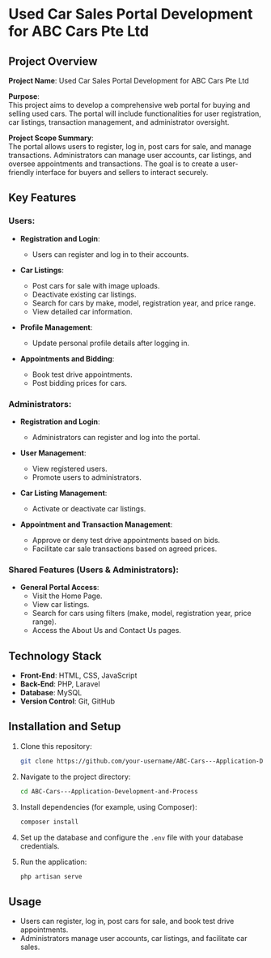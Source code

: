 

# Used Car Sales Portal Development for ABC Cars Pte Ltd

## Project Overview

**Project Name**: Used Car Sales Portal Development for ABC Cars Pte Ltd

**Purpose**:  
This project aims to develop a comprehensive web portal for buying and selling used cars. The portal will include functionalities for user registration, car listings, transaction management, and administrator oversight.

**Project Scope Summary**:  
The portal allows users to register, log in, post cars for sale, and manage transactions. Administrators can manage user accounts, car listings, and oversee appointments and transactions. The goal is to create a user-friendly interface for buyers and sellers to interact securely.

## Key Features

### Users:
- **Registration and Login**:  
  - Users can register and log in to their accounts.
  
- **Car Listings**:  
  - Post cars for sale with image uploads.
  - Deactivate existing car listings.
  - Search for cars by make, model, registration year, and price range.
  - View detailed car information.

- **Profile Management**:  
  - Update personal profile details after logging in.

- **Appointments and Bidding**:  
  - Book test drive appointments.
  - Post bidding prices for cars.

### Administrators:
- **Registration and Login**:  
  - Administrators can register and log into the portal.

- **User Management**:  
  - View registered users.
  - Promote users to administrators.

- **Car Listing Management**:  
  - Activate or deactivate car listings.

- **Appointment and Transaction Management**:  
  - Approve or deny test drive appointments based on bids.
  - Facilitate car sale transactions based on agreed prices.

### Shared Features (Users & Administrators):
- **General Portal Access**:  
  - Visit the Home Page.
  - View car listings.
  - Search for cars using filters (make, model, registration year, price range).
  - Access the About Us and Contact Us pages.

## Technology Stack

- **Front-End**: HTML, CSS, JavaScript
- **Back-End**: PHP, Laravel
- **Database**: MySQL
- **Version Control**: Git, GitHub

## Installation and Setup

1. Clone this repository:
   ```bash
   git clone https://github.com/your-username/ABC-Cars---Application-Development-and-Process.git
   ```

2. Navigate to the project directory:
   ```bash
   cd ABC-Cars---Application-Development-and-Process
   ```

3. Install dependencies (for example, using Composer):
   ```bash
   composer install
   ```

4. Set up the database and configure the `.env` file with your database credentials.

5. Run the application:
   ```bash
   php artisan serve
   ```

## Usage

- Users can register, log in, post cars for sale, and book test drive appointments.
- Administrators manage user accounts, car listings, and facilitate car sales.

